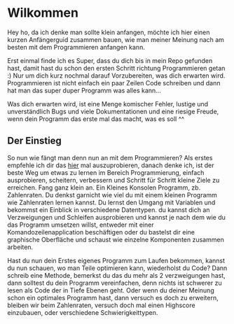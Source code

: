 # Wilkommen

Hey ho, 
da ich denke man sollte klein anfangen, möchte ich hier einen kurzen Anfängerguid zusammen bauen, wie man meiner Meinung nach am besten mit dem Programmieren anfangen kann.

Erst einmal finde ich es Super, dass du dich bis in mein Repo gefunden hast, damit hast du schon den ersten Schritt richtung Programmieren getan :)
Nur um dich kurz nochmal darauf Vorzubereiten, was dich erwarten wird. Programmieren ist nicht einfach ein paar Zeilen Code schreiben und dann hat man das super duper Programm was alles kann... 

Was dich erwarten wird, ist eine Menge komischer Fehler, lustige und unverständlich Bugs und viele Dokumentationen und eine riesige Freude, wenn dein Programm das erste mal das macht, was es soll ^^

## Der Einstieg

So nun wie fängt man denn nun an mit dem Programmieren? 
Als erstes empfehle ich dir das [hier](https://dotnet.microsoft.com/learn/dotnet/in-browser-tutorial/1) mal auszuprobieren, danach denke ich, ist der beste Weg um etwas zu lernen im Bereich Programmierung, einfach ausprobieren, scheitern, verbessern und Schritt für Schritt kleine Ziele zu erreichen.
Fang ganz klein an. Ein Kleines Konsolen Programm, zb. Zahlenraten. Du denkst garnicht wie viel du mit einem kleinen Programm wie Zahlenraten lernen kannst.
Du lernst den Umgang mit Variablen und bekommst ein Einblick in verschiedene Datentypen.
du kannst dich an Verzweigungen und Schleifen ausprobieren und kannst je nach dem wie du das Programm umsetzen willst, entweder mit einer Komandozeilenapplication beschäftigen oder du bastelst dir eine graphische Oberfläche und schaust wie einzelne Komponenten zusammen arbeiten.


Hast du nun dein Erstes eigenes Programm zum Laufen bekommen, kannst du nun schauen, wo man Teile optimieren kann, wiederholst du Code? Dann schreib eine Methode, bemerkst du das du mehr als 2 verzweigungen hast, dann solltest du dein Programm vereinfachen, denn nichts ist schwerer zu lesen als Code der in Tiefe Ebenen geht.
Oder wenn du deiner Meinung schon ein optimales Programm hast, dann versuch es doch zu erweitern, bleiben wir beim Zahlenraten, versuch doch mal einen Highscore einzubauen, oder verschiedene Schwierigkeittypen.
